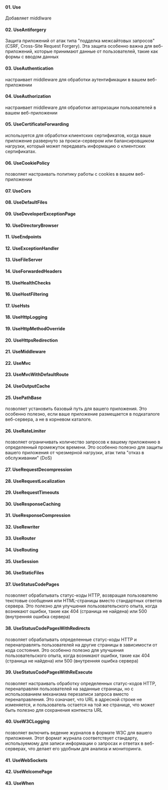 #### 01. Use
Добавляет middlware

#### 02. UseAntiforgery
Защита приложений от атак типа "подделка межсайтовых запросов" (CSRF, Cross-Site Request Forgery). Эта защита особенно важна для веб-приложений, которые принимают данные от пользователей, такие как формы с вводом данных

#### 03. UseAuthentication
 настраивает middleware для обработки аутентификации в вашем веб-приложении

#### 04. UseAuthorization
настраивает middleware для обработки авторизации пользователей в вашем веб-приложении

#### 05. UseCertificateForwarding
используется для обработки клиентских сертификатов, когда ваше приложение развернуто за прокси-сервером или балансировщиком нагрузки, который может передавать информацию о клиентских сертификатах.

#### 06. UseCookiePolicy
позволяет настраивать политику работы с cookies в вашем веб-приложении

#### 07. UseCors

#### 08. UseDefaultFiles

#### 09. UseDeveloperExceptionPage

#### 10. UseDirectoryBrowser

#### 11. UseEndpoints

#### 12. UseExceptionHandler

#### 13. UseFileServer

#### 14. UseForwardedHeaders

#### 15. UseHealthChecks

#### 16. UseHostFiltering

#### 17. UseHsts

#### 18. UseHttpLogging

#### 19. UseHttpMethodOverride

#### 20. UseHttpsRedirection

#### 21. UseMiddleware

#### 22. UseMvc

#### 23. UseMvcWithDefaultRoute

#### 24. UseOutputCache

#### 25. UsePathBase
позволяет установить базовый путь для вашего приложения. Это особенно полезно, если ваше приложение размещается в подкаталоге веб-сервера, а не в корневом каталоге.

#### 26. UseRateLimiter
позволяет ограничивать количество запросов к вашему приложению в определенный промежуток времени. Это особенно полезно для защиты вашего приложения от чрезмерной нагрузки, атак типа "отказ в обслуживании" (DoS)

#### 27. UseRequestDecompression

#### 28. UseRequestLocalization

#### 29. UseRequestTimeouts

#### 30. UseResponseCaching

#### 31. UseResponseCompression

#### 32. UseRewriter

#### 33. UseRouter

#### 34. UseRouting

#### 35. UseSession

#### 36. UseStaticFiles

#### 37. UseStatusCodePages
позволяет обрабатывать статус-коды HTTP, возвращая пользователю текстовые сообщения или HTML-страницы вместо стандартных ответов сервера. Это полезно для улучшения пользовательского опыта, когда возникают ошибки, такие как 404 (страница не найдена) или 500 (внутренняя ошибка сервера)

#### 38. UseStatusCodePagesWithRedirects
позволяет обрабатывать определенные статус-коды HTTP и перенаправлять пользователей на другие страницы в зависимости от кода состояния. Это особенно полезно для улучшения пользовательского опыта, когда возникают ошибки, такие как 404 (страница не найдена) или 500 (внутренняя ошибка сервера)

#### 39. UseStatusCodePagesWithReExecute
позволяет настраивать обработку определенных статус-кодов HTTP, перенаправляя пользователей на заданные страницы, но с использованием механизма перезаписи запроса вместо перенаправления. Это означает, что URL в адресной строке не изменяется, и пользователь остается на той же странице, что может быть полезно для сохранения контекста URL

#### 40. UseW3CLogging
позволяет включить ведение журналов в формате W3C для вашего приложения. Этот формат журнала соответствует стандарту, используемому для записи информации о запросах и ответах в веб-серверах, что делает его удобным для анализа и мониторинга.

#### 41. UseWebSockets

#### 42. UseWelcomePage

#### 43. UseWhen
